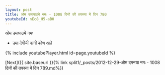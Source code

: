 ```yaml
---
layout: post
title: ओम उमापाठ्ये नमः - 1008 दिनों की तपस्या में दिन 780
youtubeId: nEc8_H5-aB0
---
```

 
 
 ओम उमापाठ्ये नमः  
 
 -  उमा देवीची पत्नी कोण आहे 
 
  
 
  
 
 
 
 
 
 


{% include youtubePlayer.html id=page.youtubeId %}
 
[Next]({{ site.baseurl }}{% link  split1/_posts/2012-12-29-ओम दमनया नमः - 1008 दिनों की तपस्या में दिन 789.md%})
 

